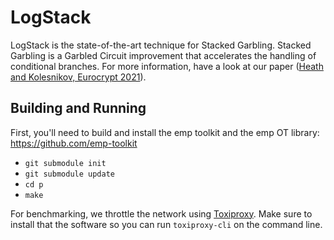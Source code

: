 # LogStack

LogStack is the state-of-the-art technique for Stacked Garbling.
Stacked Garbling is a Garbled Circuit improvement that accelerates the handling of conditional branches.
For more information, have a look at our paper ([Heath and Kolesnikov, Eurocrypt 2021](https://eprint.iacr.org/2021/531)).

## Building and Running

First, you'll need to build and install the emp toolkit and the emp OT library: https://github.com/emp-toolkit

- `git submodule init`
- `git submodule update`
- `cd p`
- `make`


For benchmarking, we throttle the network using [Toxiproxy](https://github.com/Shopify/toxiproxy).
Make sure to install that the software so you can run `toxiproxy-cli` on the command line.
